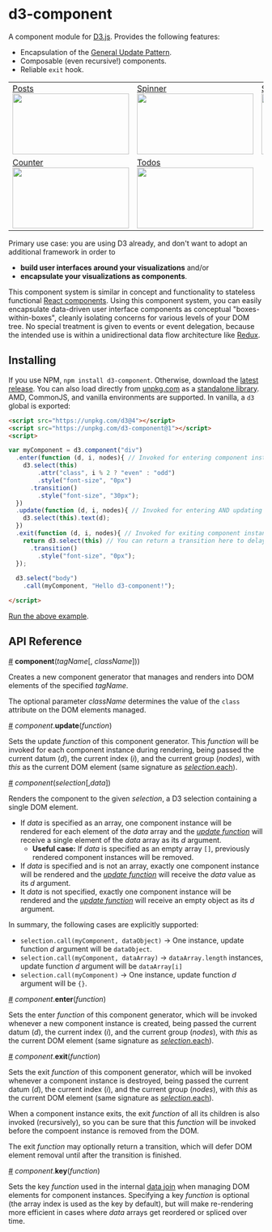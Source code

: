 # d3-component

A component module for [D3.js](d3js.org). Provides the following features:

 * Encapsulation of the [General Update Pattern](https://github.com/d3/d3-selection#selection_merge).
 * Composable (even recursive!) components.
 * Reliable `exit` hook.

<table>
  <tr>
    <td>
      <a href="http://bl.ocks.org/curran/fc8f6989901628e2e79d6374849453ed">
        <div>Posts</div>
        <img width="230" height="120" src="http://bl.ocks.org/curran/raw/fc8f6989901628e2e79d6374849453ed/thumbnail.png">
      </a>
    </td>
    <td>
      <a href="http://bl.ocks.org/curran/685fa8300650c4324d571c6b0ecc55de">
        <div>Spinner</div>
        <img width="230" height="120" src="http://bl.ocks.org/curran/raw/685fa8300650c4324d571c6b0ecc55de/thumbnail.png">
      </a>
    </td>
    <td>
      <a href="http://bl.ocks.org/curran/593ffae30c42789a9af36f08c983867e">
        <div>Stopwatch</div>
        <img width="230" height="120" src="http://bl.ocks.org/curran/raw/593ffae30c42789a9af36f08c983867e/thumbnail.png">
      </a>
    </td>
  </tr>
  <tr>
    <td>
      <a href="http://bl.ocks.org/curran/acde35df0c7939ff97740b4f9800258e">
        <div>Counter</div>
        <img width="230" height="120" src="http://bl.ocks.org/curran/raw/acde35df0c7939ff97740b4f9800258e/thumbnail.png">
      </a>
    </td>
    <td>
      <a href="http://bl.ocks.org/curran/d8639546697c7ae3ab46c2544683d53a">
        <div>Todos</div>
        <img width="230" height="120" src="http://bl.ocks.org/curran/raw/d8639546697c7ae3ab46c2544683d53a/thumbnail.png">
      </a>
    </td>
  </tr>
</table>

Primary use case: you are using D3 already, and don't want to adopt an additional framework in order to

 * **build user interfaces around your visualizations** and/or
 * **encapsulate your visualizations as components**.

This component system is similar in concept and functionality to stateless functional [React components](https://facebook.github.io/react/docs/react-component.html). Using this component system, you can easily encapsulate data-driven user interface components as conceptual "boxes-within-boxes", cleanly isolating concerns for various levels of your DOM tree. No special treatment is given to events or event delegation, because the intended use is within a unidirectional data flow architecture like [Redux](http://redux.js.org/).

## Installing

If you use NPM, `npm install d3-component`. Otherwise, download the [latest release](https://github.com/curran/d3-component/releases/latest). You can also load directly from [unpkg.com](https://unpkg.com) as a [standalone library](https://unpkg.com/d3-component@1). AMD, CommonJS, and vanilla environments are supported. In vanilla, a `d3` global is exported:

```html
<script src="https://unpkg.com/d3@4"></script>
<script src="https://unpkg.com/d3-component@1"></script>
<script>

var myComponent = d3.component("div")
  .enter(function (d, i, nodes){ // Invoked for entering component instances.
    d3.select(this)
        .attr("class", i % 2 ? "even" : "odd")
        .style("font-size", "0px")
      .transition()
        .style("font-size", "30px");
  })
  .update(function (d, i, nodes){ // Invoked for entering AND updating instances.
    d3.select(this).text(d);
  })
  .exit(function (d, i, nodes){ // Invoked for exiting component instances.
    return d3.select(this) // You can return a transition here to delay node removal.
      .transition()
        .style("font-size", "0px");
  });
  
  d3.select("body")
    .call(myComponent, "Hello d3-component!");

</script>
```

[Run the above example](https://bl.ocks.org/curran/c3d9783e641636479fa8e07a480e7233).

## API Reference

<a href="#component" name="component">#</a> <b>component</b>(<i>tagName</i>[, <i>className</i>]))

Creates a new component generator that manages and renders into DOM elements of the specified *tagName*.

The optional parameter *className* determines the value of the `class` attribute on the DOM elements managed.

<a href="#component_update" name="component_update" >#</a> <i>component</i>.<b>update</b>(<i>function</i>)

Sets the update *function* of this component generator. This *function* will be invoked for each component instance during rendering, being passed the current datum (*d*), the current index (*i*), and the current group (*nodes*), with *this* as the current DOM element (same signature as [*selection*.each](https://github.com/d3/d3-selection#selection_each)).

<a href="#component_invoke" name="component_invoke" >#</a> <i>component</i>(<i>selection</i>[,<i>data</i>])

Renders the component to the given *selection*, a D3 selection containing a single DOM element.

 * If *data* is specified as an array, one component instance will be rendered for each element of the *data* array and the *[update function](component_update)* will receive a single element of the *data* array as its *d* argument.
   * **Useful case:** If *data* is specified as an empty array `[]`, previously rendered component instances will be removed.
 * If *data* is specified and is not an array, exactly one component instance will be rendered and the *[update function](component_update)* will receive the *data* value as its *d* argument.
 * It *data* is not specified, exactly one component instance will be rendered and the *[update function](component_update)* will receive an empty object as its *d* argument.

In summary, the following cases are explicitly supported:

 * `selection.call(myComponent, dataObject)` → One instance, update function *d* argument will be `dataObject`.
 * `selection.call(myComponent, dataArray)` → `dataArray.length` instances, update function *d* argument will be `dataArray[i]`
 * `selection.call(myComponent)` → One instance, update function *d* argument will be `{}`.

<a href="#component_enter" name="component_enter" >#</a> <i>component</i>.<b>enter</b>(<i>function</i>)

Sets the enter *function* of this component generator, which will be invoked whenever a new component instance is created, being passed the current datum (*d*), the current index (*i*), and the current group (*nodes*), with *this* as the current DOM element (same signature as [*selection*.each](https://github.com/d3/d3-selection#selection_each)).

<a href="#component_exit" name="component_exit" >#</a> <i>component</i>.<b>exit</b>(<i>function</i>)

Sets the exit *function* of this component generator, which will be invoked whenever a component instance is destroyed, being passed the current datum (*d*), the current index (*i*), and the current group (*nodes*), with *this* as the current DOM element (same signature as [*selection*.each](https://github.com/d3/d3-selection#selection_each)).

When a component instance exits, the exit *function* of all its children is also invoked (recursively), so you can be sure that this *function* will be invoked before the compoent instance is removed from the DOM.

The exit *function* may optionally return a transition, which will defer DOM element removal until after the transition is finished.

<a href="#component_key" name="component_key" >#</a> <i>component</i>.<b>key</b>(<i>function</i>)

Sets the key *function* used in the internal [data join](https://github.com/d3/d3-selection#selection_data) when managing DOM elements for component instances. Specifying a key *function* is optional (the array index is used as the key by default), but will make re-rendering more efficient in cases where *data* arrays get reordered or spliced over time.
